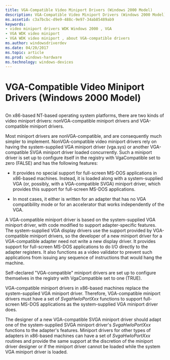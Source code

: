 ```yaml
---
title: VGA-Compatible Video Miniport Drivers (Windows 2000 Model)
description: VGA-Compatible Video Miniport Drivers (Windows 2000 Model)
ms.assetid: c3a7bcbc-d9e9-488c-9e97-34ab85489ab9
keywords:
- video miniport drivers WDK Windows 2000 , VGA
- VGA WDK video miniport
- VGA WDK video miniport , about VGA-compatible drivers
ms.author: windowsdriverdev
ms.date: 04/20/2017
ms.topic: article
ms.prod: windows-hardware
ms.technology: windows-devices
---
```


# VGA-Compatible Video Miniport Drivers (Windows 2000 Model)


## <span id="ddk_vga_compatible_video_miniport_drivers_windows_2000_model__gg"></span><span id="DDK_VGA_COMPATIBLE_VIDEO_MINIPORT_DRIVERS_WINDOWS_2000_MODEL__GG"></span>


On x86-based NT-based operating system platforms, there are two kinds of video miniport drivers: nonVGA-compatible miniport drivers and VGA-compatible miniport drivers.

Most miniport drivers are nonVGA-compatible, and are consequently much simpler to implement. NonVGA-compatible video miniport drivers rely on having the system-supplied VGA miniport driver (vga.sys) or another VGA-compatible SVGA miniport driver loaded concurrently. Such a miniport driver is set up to configure itself in the registry with VgaCompatible set to zero (FALSE) and has the following features:

-   It provides no special support for full-screen MS-DOS applications in x86-based machines. Instead, it is loaded along with a system-supplied VGA (or, possibly, with a VGA-compatible SVGA) miniport driver, which provides this support for full-screen MS-DOS applications.

-   In most cases, it either is written for an adapter that has no VGA compatibility mode or for an accelerator that works independently of the VGA.

A VGA-compatible miniport driver is based on the system-supplied VGA miniport driver, with code modified to support adapter-specific features. The system-supplied VGA display drivers use the support provided by VGA-compatible miniport drivers, so the developer of a new miniport driver for a VGA-compatible adapter need not write a new display driver. It provides support for full-screen MS-DOS applications to do I/O directly to the adapter registers. It also functions as a video validator to prevent such applications from issuing any sequence of instructions that would hang the machine.

Self-declared "VGA-compatible" miniport drivers are set up to configure themselves in the registry with VgaCompatible set to one (TRUE).

VGA-compatible miniport drivers in x86-based machines replace the system-supplied VGA miniport driver. Therefore, VGA-compatible miniport drivers must have a set of *SvgaHwIoPortXxx* functions to support full-screen MS-DOS applications as the system-supplied VGA miniport driver does.

The designer of a new VGA-compatible SVGA miniport driver should adapt one of the system-supplied SVGA miniport driver's *SvgaHwIoPortXxx* functions to the adapter's features. Miniport drivers for other types of adapters in x86-based machines can have a set of *SvgaHwIoPortXxx* routines and provide the same support at the discretion of the miniport driver designer or if the miniport driver cannot be loaded while the system VGA miniport driver is loaded.

 

 





